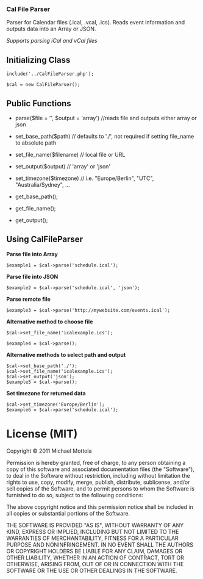 ### Cal File Parser

Parser for Calendar files (.ical, .vcal, .ics). Reads event information and outputs data into an Array or JSON.

*Supports parsing iCal and vCal files*

## Initializing Class
	
	include('../CalFileParser.php');

	$cal = new CalFileParser();
	
## Public Functions

* parse($file = '', $output = 'array') //reads file and outputs either array or json

* set_base_path($path) // defaults to './', not required if setting file_name to absolute path
* set_file_name($filename) // local file or URL
* set_output($output) // 'array' or 'json'
* set_timezone($timezone) // i.e. "Europe/Berlin", "UTC", "Australia/Sydney", ...

* get_base_path();
* get_file_name();
* get_output();
	
## Using CalFileParser

**Parse file into Array**

	$example1 = $cal->parse('schedule.ical');

**Parse file into JSON**

	$example2 = $cal->parse('schedule.ical', 'json');
	
**Parse remote file**

	$example3 = $cal->parse('http://mywebsite.com/events.ical');
	
**Alternative method to choose file**

	$cal->set_file_name('icalexample.ics');
	
	$example4 = $cal->parse();
	
**Alternative methods to select path and output**

	$cal->set_base_path('./');
	$cal->set_file_name('icalexample.ics');
	$cal->set_output('json');
	$example5 = $cal->parse();

**Set timezone for returned data**

	$cal->set_timezone('Europe/Berlin');
	$example6 = $cal->parse('schedule.ical');


# License (MIT)

Copyright © 2011 Michael Mottola

Permission is hereby granted, free of charge, to any person obtaining
a copy of this software and associated documentation files (the
"Software"), to deal in the Software without restriction, including
without limitation the rights to use, copy, modify, merge, publish,
distribute, sublicense, and/or sell copies of the Software, and to
permit persons to whom the Software is furnished to do so, subject to
the following conditions:

The above copyright notice and this permission notice shall be
included in all copies or substantial portions of the Software.

THE SOFTWARE IS PROVIDED "AS IS", WITHOUT WARRANTY OF ANY KIND,
EXPRESS OR IMPLIED, INCLUDING BUT NOT LIMITED TO THE WARRANTIES OF
MERCHANTABILITY, FITNESS FOR A PARTICULAR PURPOSE AND
NONINFRINGEMENT. IN NO EVENT SHALL THE AUTHORS OR COPYRIGHT HOLDERS BE
LIABLE FOR ANY CLAIM, DAMAGES OR OTHER LIABILITY, WHETHER IN AN ACTION
OF CONTRACT, TORT OR OTHERWISE, ARISING FROM, OUT OF OR IN CONNECTION
WITH THE SOFTWARE OR THE USE OR OTHER DEALINGS IN THE SOFTWARE.

